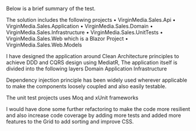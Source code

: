 Below is a brief summary of the test.

The solution includes the following projects
  •	VirginMedia.Sales.Api
  •	VirginMedia.Sales.Application
  •	VirginMedia.Sales.Domain
  •	VirginMedia.Sales.Infrastructure
  •	VirginMedia.Sales.UnitTests
  •	VirginMedia.Sales.Web which is a Blazor Project
  •	VirginMedia.Sales.Web.Models

I have designed the application around Clean Architecture principles to achieve DDD and CQRS design using MediatR, The application itself is divided into the following layers
  Domain
  Application
  Infrastructure

Dependency injection principle has been widely used wherever applicable to make the components loosely coupled and also easily testable.

The unit test projects uses Moq and xUnit frameworks

I would have done some further refactoring to make the code more resilient and also increase code coverage by adding more tests and added more features to the Grid to add sorting and improve CSS.
